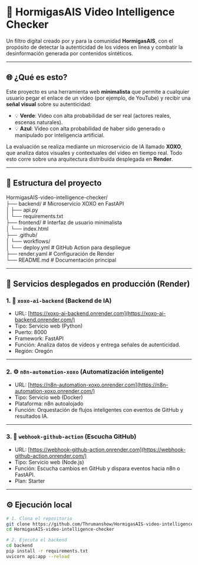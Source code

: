 # 🧠 HormigasAIS Video Intelligence Checker

Un filtro digital creado por y para la comunidad **HormigasAIS**, con el propósito de detectar la autenticidad de los videos en línea y combatir la desinformación generada por contenidos sintéticos.

---

## 🌐 ¿Qué es esto?

Este proyecto es una herramienta web **minimalista** que permite a cualquier usuario pegar el enlace de un video (por ejemplo, de YouTube) y recibir una **señal visual** sobre su autenticidad:

- 💡 **Verde**: Video con alta probabilidad de ser real (actores reales, escenas naturales).
- 💡 **Azul**: Video con alta probabilidad de haber sido generado o manipulado por inteligencia artificial.

La evaluación se realiza mediante un microservicio de IA llamado **XOXO**, que analiza datos visuales y contextuales del video en tiempo real. Todo esto corre sobre una arquitectura distribuida desplegada en **Render**.

---

## 🧱 Estructura del proyecto 

HormigasAIS-video-intelligence-checker/  
├── backend/                         # Microservicio XOXO en FastAPI  
│   ├── api.py  
│   └── requirements.txt  
├── frontend/                        # Interfaz de usuario minimalista  
│   └── index.html  
├── .github/  
│   └── workflows/  
│       └── deploy.yml              # GitHub Action para despliegue  
├── render.yaml                     # Configuración de Render  
└── README.md                       # Documentación principal

---

## 🚀 Servicios desplegados en producción (Render)

### 1. 🧠 `xoxo-ai-backend` (Backend de IA)

- URL: [https://xoxo-ai-backend.onrender.com](https://xoxo-ai-backend.onrender.com/)
- Tipo: Servicio web (Python)
- Puerto: 8000  
- Framework: FastAPI  
- Función: Analiza datos de vídeos y entrega señales de autenticidad.  
- Región: Oregón

---

### 2. ⚙️ `n8n-automation-xoxo` (Automatización inteligente)

- URL: [https://n8n-automation-xoxo.onrender.com](https://n8n-automation-xoxo.onrender.com/)
- Tipo: Servicio web (Docker)  
- Plataforma: n8n autoalojado  
- Función: Orquestación de flujos inteligentes con eventos de GitHub y resultados IA.

---

### 3. 🧩 `webhook-github-action` (Escucha GitHub)

- URL: [https://webhook-github-action.onrender.com](https://webhook-github-action.onrender.com/)
- Tipo: Servicio web (Node.js)  
- Función: Escucha cambios en GitHub y dispara eventos hacia n8n o FastAPI.  
- Plan: Starter

---

## ⚙️ Ejecución local

```bash
# 1. Clona el repositorio
git clone https://github.com/Thrumanshow/HormigasAIS-video-intelligence-checker.git
cd HormigasAIS-video-intelligence-checker

# 2. Ejecuta el backend
cd backend
pip install -r requirements.txt
uvicorn api:app --reload
